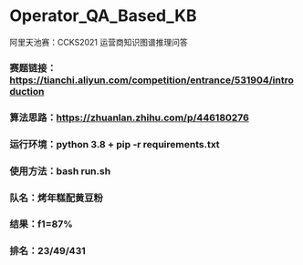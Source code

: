# Operator_QA_Based_KB
阿里天池赛：CCKS2021 运营商知识图谱推理问答
### 赛题链接：https://tianchi.aliyun.com/competition/entrance/531904/introduction
### 算法思路：https://zhuanlan.zhihu.com/p/446180276
### 运行环境：python 3.8 + pip -r requirements.txt
### 使用方法：bash run.sh
### 队名：烤年糕配黄豆粉
### 结果：f1=87%
### 排名：23/49/431
